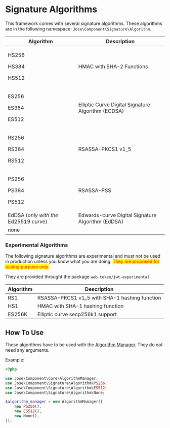 # Signature Algorithms

This framework comes with several signature algorithms. These algorithms are in the following namespace: `Jose\Component\Signature\Algorithm`.

<table><thead><tr><th width="207">Algorithm</th><th>Description</th></tr></thead><tbody><tr><td><p>HS256</p><p>HS384</p><p>HS512</p></td><td>HMAC with SHA-2 Functions</td></tr><tr><td><p></p><p>ES256</p><p>ES384</p><p>ES512</p></td><td>Elliptic Curve Digital Signature Algorithm (ECDSA)</td></tr><tr><td><p>RS256</p><p>RS384</p><p>RS512</p></td><td>RSASSA-PKCS1 v1_5</td></tr><tr><td><p>PS256</p><p>PS384</p><p>PS512</p></td><td>RSASSA-PSS</td></tr><tr><td>EdDSA (<em>only with the</em> Ed25519 <em>curve</em>)</td><td>Edwards-curve Digital Signature Algorithm (EdDSA)</td></tr><tr><td>none</td><td></td></tr></tbody></table>

### Experimental Algorithms

The following signature algorithms are experimental and must not be used in production unless you know what you are doing. <mark style="color:red;">They are proposed for testing purpose only.</mark>

They are provided throught the package `web-token/jwt-experimental`.

| Algorithm | Description                                    |
| --------- | ---------------------------------------------- |
| RS1       | RSASSA-PKCS1 v1\_5 with SHA-1 hashing function |
| HS1       | HMAC with SHA-1 hashing function               |
| ES256K    | Elliptic curve secp256k1 support               |

## How To Use

These algorithms have to be used with the [Algorithm Manager](../algorithm-management-jwa.md). They do not need any arguments.

Example:

```php
<?php

use Jose\Component\Core\AlgorithmManager;
use Jose\Component\Signature\Algorithm\PS256;
use Jose\Component\Signature\Algorithm\ES512;
use Jose\Component\Signature\Algorithm\None;

$algorithm_manager = new AlgorithmManager([
    new PS256(),
    new ES512(),
    new None(),
]);
```
